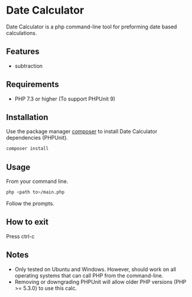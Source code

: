 # Date Calculator

Date Calculator is a php command-line tool for preforming date based calculations.

## Features

- subtraction

## Requirements

- PHP 7.3 or higher (To support PHPUnit 9)

## Installation


Use the package manager [composer](https://getcomposer.org/download/) to install Date Calculator dependencies (PHPUnit).



```bash
composer install 
```
## Usage

From your command line.

```bash
php <path to>/main.php
```
Follow the prompts.

## How to exit
Press ctrl-c

## Notes

- Only tested on Ubuntu and Windows. However, should work on all operating systems that can call PHP from the command-line.
- Removing or downgrading PHPUnit will allow older PHP versions (PHP >= 5.3.0) to use this calc.